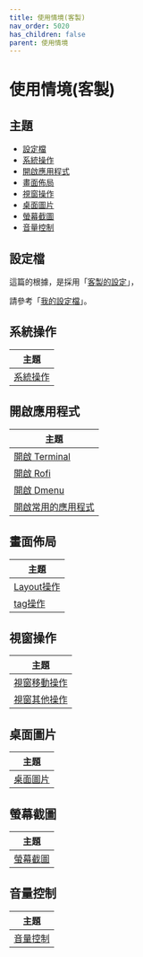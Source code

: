 ```yaml
---
title: 使用情境(客製)
nav_order: 5020
has_children: false
parent: 使用情境
---
```



# 使用情境(客製)


## 主題

* [設定檔](#設定檔)
* [系統操作](#系統操作)
* [開啟應用程式](#開啟應用程式)
* [畫面佈局](#畫面佈局)
* [視窗操作](#視窗操作)
* [桌面圖片](#桌面圖片)
* [螢幕截圖](#螢幕截圖)
* [音量控制](#音量控制)



## 設定檔

這篇的根據，是採用「[客製的設定](https://samwhelp.github.io/note-about-i3wm/read/config/main.html)」，

請參考「[我的設定檔](https://github.com/samwhelp/note-about-i3wm/blob/gh-pages/_demo/config/i3wm-config/main/config/i3/config)」。


## 系統操作

| 主題 |
| --- |
| [系統操作](scenario/main/system-control) |


## 開啟應用程式

| 主題 |
| --- |
| [開啟 Terminal](scenario/main/launch-terminal) |
| [開啟 Rofi](scenario/main/launch-rofi) |
| [開啟 Dmenu](scenario/main/launch-dmenu) |
| [開啟常用的應用程式](scenario/main/launch-favorite-app) |


## 畫面佈局

| 主題 |
| --- |
| [Layout操作](scenario/main/layout-control) |
| [tag操作](scenario/main/tag-control) |


## 視窗操作

| 主題 |
| --- |
| [視窗移動操作](scenario/main/window-movement-control) |
| [視窗其他操作](scenario/main/window-control) |


## 桌面圖片

| 主題 |
| --- |
| [桌面圖片](scenario/main/wallpaper-control) |


## 螢幕截圖

| 主題 |
| --- |
| [螢幕截圖](scenario/main/screenshot) |


## 音量控制

| 主題 |
| --- |
| [音量控制](scenario/main/volume-control) |
